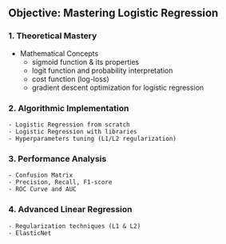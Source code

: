 ## Objective: Mastering Logistic Regression

### 1. Theoretical Mastery

- Mathematical Concepts
  - sigmoid function & its properties
  - logit function and probability interpretation
  - cost function (log-loss)
  - gradient descent optimization for logistic regression

### 2. Algorithmic Implementation

    - Logistic Regression from scratch
    - Logistic Regression with libraries
    - Hyperparameters tuning (L1/L2 regularization)

### 3. Performance Analysis

    - Confusion Matrix
    - Precision, Recall, F1-score
    - ROC Curve and AUC

### 4. Advanced Linear Regression

    - Regularization techniques (L1 & L2)
    - ElasticNet
